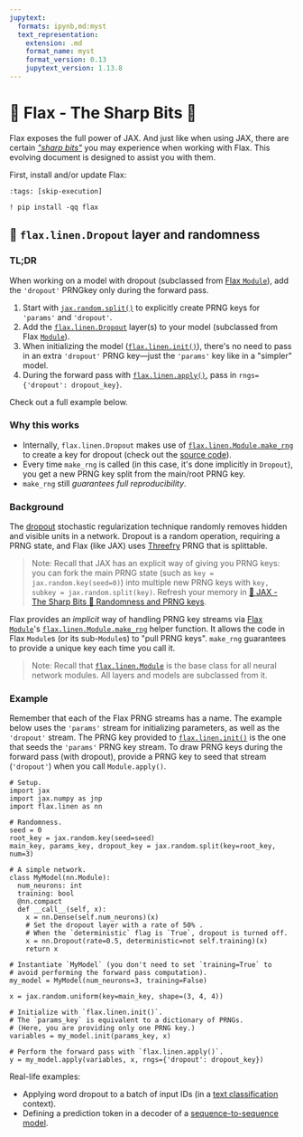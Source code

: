 ```yaml
---
jupytext:
  formats: ipynb,md:myst
  text_representation:
    extension: .md
    format_name: myst
    format_version: 0.13
    jupytext_version: 1.13.8
---
```


# 🔪 Flax - The Sharp Bits 🔪

Flax exposes the full power of JAX. And just like when using JAX, there are certain _["sharp bits"](https://jax.readthedocs.io/en/latest/notebooks/Common_Gotchas_in_JAX.html)_ you may experience when working with Flax. This evolving document is designed to assist you with them.

First, install and/or update Flax:

```{code-cell} ipython3
:tags: [skip-execution]

! pip install -qq flax
```

## 🔪 `flax.linen.Dropout` layer and randomness

### TL;DR

When working on a model with dropout (subclassed from [Flax `Module`](https://flax.readthedocs.io/en/latest/guides/flax_fundamentals/flax_basics.html#module-basics)), add the `'dropout'` PRNGkey only during the forward pass.

1. Start with [`jax.random.split()`](https://jax.readthedocs.io/en/latest/_autosummary/jax.random.split.html#jax-random-split) to explicitly create PRNG keys for `'params'` and `'dropout'`.
2. Add the [`flax.linen.Dropout`](https://flax.readthedocs.io/en/latest/api_reference/_autosummary/flax.linen.Dropout.html#flax.linen.Dropout) layer(s) to your model (subclassed from Flax [`Module`](https://flax.readthedocs.io/en/latest/guides/flax_fundamentals/flax_basics.html#module-basics)).
3. When initializing the model ([`flax.linen.init()`](https://flax.readthedocs.io/en/latest/api_reference/flax.linen/init_apply.html)), there's no need to pass in an extra `'dropout'` PRNG key—just the `'params'` key like in a "simpler" model.
4. During the forward pass with [`flax.linen.apply()`](https://flax.readthedocs.io/en/latest/api_reference/flax.linen/init_apply.html), pass in `rngs={'dropout': dropout_key}`.

Check out a full example below.

### Why this works

- Internally, `flax.linen.Dropout` makes use of [`flax.linen.Module.make_rng`](https://flax.readthedocs.io/en/latest/api_reference/flax.linen/module.html#flax.linen.Module.make_rng) to create a key for dropout (check out the [source code](https://github.com/google/flax/blob/5714e57a0dc8146eb58a7a06ed768ed3a17672f9/flax/linen/stochastic.py#L72)).
- Every time `make_rng` is called (in this case, it's done implicitly in `Dropout`), you get a new PRNG key split from the main/root PRNG key.
- `make_rng` still _guarantees full reproducibility_.

### Background 

The [dropout](https://jmlr.org/papers/volume15/srivastava14a/srivastava14a.pdf) stochastic regularization technique randomly removes hidden and visible units in a network. Dropout is a random operation, requiring a PRNG state, and Flax (like JAX) uses [Threefry](https://github.com/google/jax/blob/main/docs/jep/263-prng.md) PRNG that is splittable. 

> Note: Recall that JAX has an explicit way of giving you PRNG keys: you can fork the main PRNG state (such as `key = jax.random.key(seed=0)`) into multiple new PRNG keys with `key, subkey = jax.random.split(key)`. Refresh your memory in [🔪 JAX - The Sharp Bits 🔪 Randomness and PRNG keys](https://jax.readthedocs.io/en/latest/notebooks/Common_Gotchas_in_JAX.html#random-numbers).

Flax provides an _implicit_ way of handling PRNG key streams via [Flax `Module`](https://flax.readthedocs.io/en/latest/guides/flax_fundamentals/flax_basics.html#module-basics)'s [`flax.linen.Module.make_rng`](https://flax.readthedocs.io/en/latest/api_reference/flax.linen/module.html#flax.linen.Module.make_rng) helper function. It allows the code in Flax `Module`s (or its sub-`Module`s) to "pull PRNG keys". `make_rng` guarantees to provide a unique key each time you call it.

> Note: Recall that [`flax.linen.Module`](https://flax.readthedocs.io/en/latest/api_reference/flax.linen/module.html) is the base class for all neural network modules. All layers and models are subclassed from it.

### Example

Remember that each of the Flax PRNG streams has a name. The example below uses the `'params'` stream for initializing parameters, as well as the `'dropout'` stream. The PRNG key provided to [`flax.linen.init()`](https://flax.readthedocs.io/en/latest/api_reference/flax.linen/init_apply.html) is the one that seeds the `'params'` PRNG key stream. To draw PRNG keys during the forward pass (with dropout), provide a PRNG key to seed that stream (`'dropout'`) when you call `Module.apply()`.

```{code-cell} ipython3
# Setup.
import jax
import jax.numpy as jnp
import flax.linen as nn
```

```{code-cell} ipython3
# Randomness.
seed = 0
root_key = jax.random.key(seed=seed)
main_key, params_key, dropout_key = jax.random.split(key=root_key, num=3)

# A simple network.
class MyModel(nn.Module):
  num_neurons: int
  training: bool
  @nn.compact
  def __call__(self, x):
    x = nn.Dense(self.num_neurons)(x)
    # Set the dropout layer with a rate of 50% .
    # When the `deterministic` flag is `True`, dropout is turned off.
    x = nn.Dropout(rate=0.5, deterministic=not self.training)(x)
    return x

# Instantiate `MyModel` (you don't need to set `training=True` to
# avoid performing the forward pass computation).
my_model = MyModel(num_neurons=3, training=False)

x = jax.random.uniform(key=main_key, shape=(3, 4, 4))

# Initialize with `flax.linen.init()`.
# The `params_key` is equivalent to a dictionary of PRNGs.
# (Here, you are providing only one PRNG key.) 
variables = my_model.init(params_key, x)

# Perform the forward pass with `flax.linen.apply()`.
y = my_model.apply(variables, x, rngs={'dropout': dropout_key})
```

Real-life examples:

* Applying word dropout to a batch of input IDs (in a [text classification](https://github.com/google/flax/blob/main/examples/sst2/models.py) context).
* Defining a prediction token in a decoder of a [sequence-to-sequence model](https://github.com/google/flax/blob/main/examples/seq2seq/models.py).
